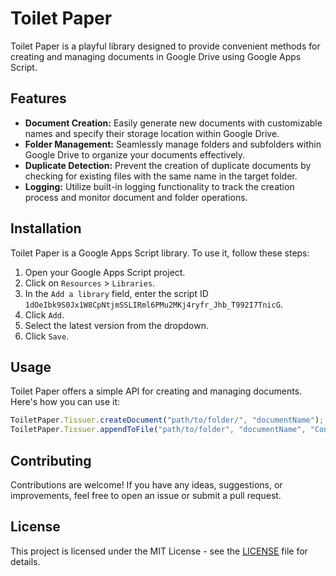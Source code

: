 # Toilet Paper

Toilet Paper is a playful library designed to provide convenient methods for creating and managing documents in Google Drive using Google Apps Script.

## Features

- **Document Creation:** Easily generate new documents with customizable names and specify their storage location within Google Drive.
- **Folder Management:** Seamlessly manage folders and subfolders within Google Drive to organize your documents effectively.
- **Duplicate Detection:** Prevent the creation of duplicate documents by checking for existing files with the same name in the target folder.
- **Logging:** Utilize built-in logging functionality to track the creation process and monitor document and folder operations.

## Installation

Toilet Paper is a Google Apps Script library. To use it, follow these steps:

1. Open your Google Apps Script project.
2. Click on `Resources` > `Libraries`.
3. In the `Add a library` field, enter the script ID `1dOeIbk9S0Jx1W8CpNtjmSSLIRml6PMu2MKj4ryfr_Jhb_T992I7TnicG`.
4. Click `Add`.
5. Select the latest version from the dropdown.
6. Click `Save`.

## Usage

Toilet Paper offers a simple API for creating and managing documents. Here's how you can use it:

```javascript
ToiletPaper.Tissuer.createDocument("path/to/folder/", "documentName");
ToiletPaper.Tissuer.appendToFile("path/to/folder", "documentName", "Content to append", DocumentApp.ParagraphHeading.HEADING1);
```

## Contributing

Contributions are welcome! If you have any ideas, suggestions, or improvements, feel free to open an issue or submit a pull request.

## License

This project is licensed under the MIT License - see the [LICENSE](LICENSE) file for details.

